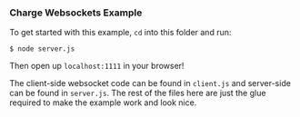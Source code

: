 ### Charge Websockets Example

To get started with this example, `cd` into this folder and run:

```
$ node server.js
```

Then open up `localhost:1111` in your browser!

The client-side websocket code can be found in `client.js` and server-side can be found in `server.js`. The rest of the files here are just the glue required to make the example work and look nice.
